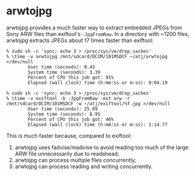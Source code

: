 # arwtojpg

arwtojpg provides a much faster way to extract embedded JPEGs from Sony ARW
files than exiftool's `-JpgFromRaw`. In a directory with ~1200 files, arwtojpg
extracts JPEGs about 17 times faster than exiftool:

    % sudo sh -c 'sync; echo 3 > /proc/sys/vm/drop_caches'
    % \time -v arwtojpg /mnt/sdcard/DCIM/101MSDCF ~/atj/arwtojpg >/dev/null
            User time (seconds): 0.43
            System time (seconds): 3.39
            Percent of CPU this job got: 91%
            Elapsed (wall clock) time (h:mm:ss or m:ss): 0:04.19

    % sudo sh -c 'sync; echo 3 > /proc/sys/vm/drop_caches'
    % \time -v exiftool -b -JpgFromRaw -ext arw -r /mnt/sdcard/DCIM/101MSDCF -w ~/atj/exiftool/%f.jpg >/dev/null
            User time (seconds): 25.89
            System time (seconds): 8.95
            Percent of CPU this job got: 46%
            Elapsed (wall clock) time (h:mm:ss or m:ss): 1:14.77

This is much faster because, compared to exiftool:

1. arwtojpg uses fadvise/madvise to avoid reading too much of the large ARW
   file unnecessarily due to readahead;
2. arwtojpg can process multiple files concurrently;
3. arwtojpg can process reading and writing concurrently.

